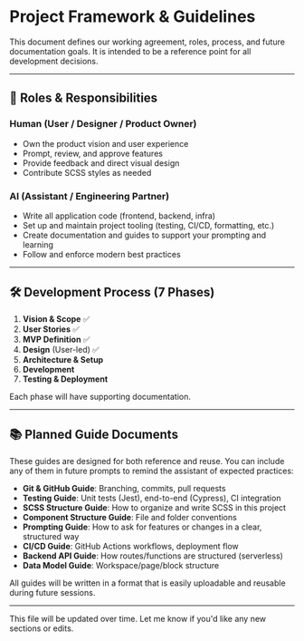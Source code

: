 # Project Framework & Guidelines

This document defines our working agreement, roles, process, and future documentation goals. It is intended to be a reference point for all development decisions.

---

## 🔧 Roles & Responsibilities

### Human (User / Designer / Product Owner)

* Own the product vision and user experience
* Prompt, review, and approve features
* Provide feedback and direct visual design
* Contribute SCSS styles as needed

### AI (Assistant / Engineering Partner)

* Write all application code (frontend, backend, infra)
* Set up and maintain project tooling (testing, CI/CD, formatting, etc.)
* Create documentation and guides to support your prompting and learning
* Follow and enforce modern best practices

---

## 🛠️ Development Process (7 Phases)

1. **Vision & Scope** ✅
2. **User Stories** ✅
3. **MVP Definition** ✅
4. **Design** (User-led) ✅
5. **Architecture & Setup**
6. **Development**
7. **Testing & Deployment**

Each phase will have supporting documentation.

---

## 📚 Planned Guide Documents

These guides are designed for both reference and reuse. You can include any of them in future prompts to remind the assistant of expected practices:

* **Git & GitHub Guide**: Branching, commits, pull requests
* **Testing Guide**: Unit tests (Jest), end-to-end (Cypress), CI integration
* **SCSS Structure Guide**: How to organize and write SCSS in this project
* **Component Structure Guide**: File and folder conventions
* **Prompting Guide**: How to ask for features or changes in a clear, structured way
* **CI/CD Guide**: GitHub Actions workflows, deployment flow
* **Backend API Guide**: How routes/functions are structured (serverless)
* **Data Model Guide**: Workspace/page/block structure

All guides will be written in a format that is easily uploadable and reusable during future sessions.

---

This file will be updated over time. Let me know if you'd like any new sections or edits.
